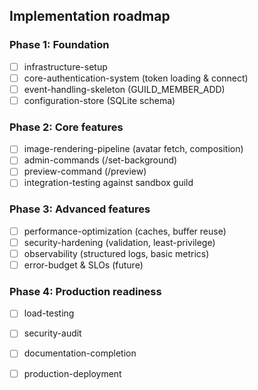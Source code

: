## Implementation roadmap

### Phase 1: Foundation
- [ ] infrastructure-setup
- [ ] core-authentication-system (token loading & connect)
- [ ] event-handling-skeleton (GUILD_MEMBER_ADD)
- [ ] configuration-store (SQLite schema)

### Phase 2: Core features
- [ ] image-rendering-pipeline (avatar fetch, composition)
- [ ] admin-commands (/set-background)
- [ ] preview-command (/preview)
- [ ] integration-testing against sandbox guild

### Phase 3: Advanced features
- [ ] performance-optimization (caches, buffer reuse)
- [ ] security-hardening (validation, least-privilege)
- [ ] observability (structured logs, basic metrics)
- [ ] error-budget & SLOs (future)

### Phase 4: Production readiness
- [ ] load-testing
- [ ] security-audit
- [ ] documentation-completion
- [ ] production-deployment

